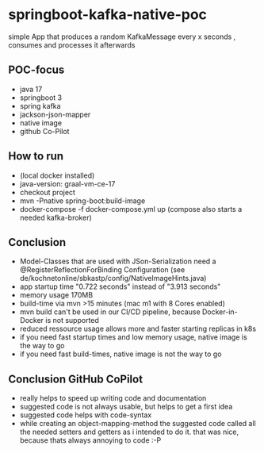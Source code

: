 # springboot-kafka-native-poc

simple App that produces a random KafkaMessage every x seconds , consumes and processes it afterwards

## POC-focus

- java 17
- springboot 3
- spring kafka
- jackson-json-mapper
- native image
- github Co-Pilot

## How to run

- (local docker installed)
- java-version: graal-vm-ce-17
- checkout project
- mvn -Pnative spring-boot:build-image
- docker-compose -f docker-compose.yml up (compose also starts a needed kafka-broker)

## Conclusion

- Model-Classes that are used with JSon-Serialization need a @RegisterReflectionForBinding Configuration (see
  de/kochnetonline/sbkastp/config/NativeImageHints.java)
- app startup time "0.722 seconds" instead of "3.913 seconds"
- memory usage 170MB
- build-time via mvn >15 minutes (mac m1 with 8 Cores enabled)
- mvn build can't be used in our CI/CD pipeline, because Docker-in-Docker is not supported
- reduced ressource usage allows more and faster starting replicas in k8s
- if you need fast startup times and low memory usage, native image is the way to go
- if you need fast build-times, native image is not the way to go

## Conclusion GitHub CoPilot

- really helps to speed up writing code and documentation
- suggested code is not always usable, but helps to get a first idea
- suggested code helps with code-syntax
- while creating an object-mapping-method the suggested code called all the needed setters and
  getters as i intended to do it. that was nice, because thats always annoying to code :-P

